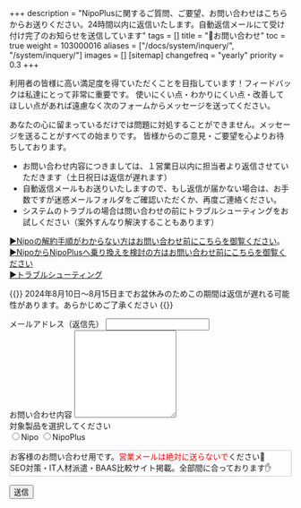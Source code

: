 +++
description = "NipoPlusに関するご質問、ご要望、お問い合わせはこちらからお送りください。24時間以内に返信いたします。自動返信メールにて受け付け完了のお知らせを送信しています"
tags = []
title = "📩お問い合わせ"
toc = true
weight = 103000016
aliases = ["/docs/system/inquery/", "/system/inquery/"]
images = []
[sitemap]
  changefreq = "yearly"
  priority = 0.3
+++

利用者の皆様に高い満足度を得ていただくことを目指しています！フィードバックは私達にとって非常に重要です。
使いにくい点・わかりにくい点・改善してほしい点があれば遠慮なく次のフォームからメッセージを送ってください。  

あなたの心に留まっているだけでは問題に対処することができません。メッセージを送ることがすべての始まりです。
皆様からのご意見・ご要望を心よりお待ちしております。


- お問い合わせ内容につきましては、１営業日以内に担当者より返信させていただきます（土日祝日は返信が遅れます）
- 自動返信メールもお送りいたしますので、もし返信が届かない場合は、お手数ですが迷惑メールフォルダをご確認いただくか、再度ご連絡ください。  
- システムのトラブルの場合は問い合わせの前にトラブルシューティングをお試しください（案外すんなり解決することもあります）


[▶Nipoの解約手順がわからない方はお問い合わせ前にこちらを御覧ください](/legacy/system/leave/)。  
[▶NipoからNipoPlusへ乗り換えを検討の方はお問い合わせ前にこちらを御覧ください](/legacy/about/diff/#disabled)  
[▶トラブルシューティング](/docs/system/fix/)


{{<warning>}}
2024年8月10日〜8月15日までお盆休みのためこの期間は返信が遅れる可能性があります。あらかじめご了承ください
{{</warning>}}

<div id="contactForm">
  <div>
    <label for="mail" class="form-label">メールアドレス（返信先）</label>
    <input type="email" class="form-control" id="mail" />
  </div>
  <div>
    <label for="content" class="form-label">お問い合わせ内容</label>
    <textarea id="content" class="form-control" rows="10"></textarea>
  </div>
  <div>
  対象製品を選択してください<br>
  <label><input type="radio" name="targetRadio" value="Nipo">Nipo</label>
  <label><input type="radio" name="targetRadio" value="NipoPlus">NipoPlus</label>
  <div id="iconField"></div>
  </div>

  <div style="margin-top: 15px;margin-bottom:15px;border:1px solid #ccc">
  お客様のお問い合わせ用です。<span  style="color:red">営業メールは絶対に送らないで</span>ください🚫<br>
  SEO対策・IT人材派遣・BAAS比較サイト掲載。全部間に合っております✋
  </div>

  <button onclick="submit()" class="btn btn-primary btn-lg mt-5" id="sendButton">送信</button>
  <div id="errormessage" style="color:red"></div>
</div>
<div id="thanks"></div>

<script src="https://cdn.jsdelivr.net/npm/axios/dist/axios.min.js"></script>

<script>
  // キーワードベースのフィルタリング処理を追加
const filterKeywords = [
  "ソリューション",
  "SaaS",
  "ご検討",
  "経営・営業責任者様",
  "成果保証型",
  "SEO",
  "リスク0",
  "受注率",
  "広告費用",
  "オンライン商談",
  "ご提案させていただきます",
  "特別オファー",
  "お得な情報",
  "コスト削減",
  "パートナーシップ",
  "最新技術",
  "成功事例",
  "ご案内です",
  "お得な情報",
  "実績",
  "CareTEX",
  "会場",
  "※大変恐縮",
  "特別なキャンペーン",
  "メール広告",
  "成果報酬型",
  "資料ダウンロード",
  "ウェビナー",
  "zoom",
];

// メッセージにキーワードが含まれているかチェックする関数
function containsKeyword(message) {
  return filterKeywords.some(keyword => message.includes(keyword));
}

  // let mail = document.getElementById("mail")
  const form = document.getElementById("contactForm");
  const thanks = document.getElementById("thanks");
  const sendButton = document.getElementById("sendButton");
  const errorMessage = document.getElementById("errormessage");
  const checkOption = document.getElementsByName("targetRadio");
  const iconField = document.getElementById("iconField")
  const EMAIL_REG_EXP = /^[A-Za-z0-9]{1}[A-Za-z0-9_.-]*@{1}[A-Za-z0-9_.-]+.[A-Za-z0-9]+$/;
  // ラジオボタン（Nipo/NipoPLus)のクリックイベントを監視。選ばれた方のバナーをセットする
  checkOption.forEach(function(e) {
    e.addEventListener("click", function() {
      const selectNode = document.querySelector("input:checked[name=targetRadio]")
      if (selectNode === null) return
      let img = document.createElement("img")
      img.src = selectNode.value === "Nipo" ? "/images/nipologo.svg" : "/images/favicon.svg"
      img.id = "icon"
      img.width = 200
      const oldimg = document.getElementById("icon")
      if (oldimg) {
        iconField.removeChild(oldimg)
      }
      iconField.appendChild(img)
    });
  });
  // メール送信処理（更新版）
async function submit() {
  sendButton.disabled = true;
  const email = document.getElementById("mail");
  const content = document.getElementById("content");
  const target = document.querySelector("input:checked[name=targetRadio]");

  try {
    if (target === null) throw "問い合わせの製品をNipo/NipoPlusから選択してください";
    if (EMAIL_REG_EXP.test(email.value) === false) throw "メールアドレスが不正です";
    if (content.value.length === 0) throw "本文が空欄です";
    if (containsKeyword(content.value.toLowerCase())) throw "営業関連のメッセージはご遠慮ください。あなたのメッセージは営業に関するキーワードが含まれています。本当のお問い合わせの方へ。誤検知でご不便をおかけして申し訳ありません。メッセージから営業風のワードを除外して再度送信してください。営業の方へ。さっさと消えてください。おまえら害虫のせいでこんなフィルタを作る必要がでてくるんだから本当に害悪です"; // 小文字に変換してからチェック
  } catch (e) {
    errorMessage.innerHTML = e;
    sendButton.disabled = false;
    return;
  }

  const config = {
    method: "POST",
    url: "https://us-central1-nipo-plus.cloudfunctions.net/inqueryWeb",
    params: {
      email: email.value,
      text: `${content.value}\n【${target.value}】`
    }
  };

  // 完了を待つ必要はない
  axios(config);
  form.setAttribute("style", "display:none");
  const textNode = document.createTextNode(`お問い合わせありがとうございます。${email.value}宛に確認メールを送ります。5分経過してもメールが届かない場合は再度お問い合わせください`);
  thanks.appendChild(textNode);

  // クラスを追加
  textNode.classList.add('completedMessage');

  return;
}
  

</script>
